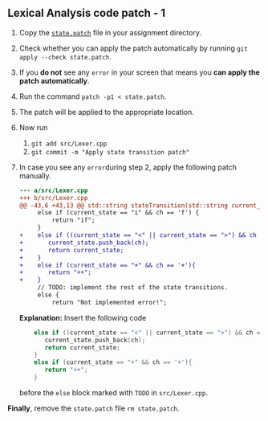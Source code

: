## Lexical Analysis code patch - 1

1. Copy the [`state.patch`](state.patch) file in your assignment directory. 
2. Check whether you can apply the patch automatically by running `git apply --check state.patch`.
3. If you **do not** see any `error` in your screen that means you **can apply the patch automatically**. 
4. Run the command `patch -p1 < state.patch`.
5. The patch will be applied to the appropriate location. 
6. Now run 
    1. `git add src/Lexer.cpp`
    2. `git commit -m "Apply state transition patch"`
7. In case you see any `error`during step 2, apply the following patch manually.
    ```diff
    --- a/src/Lexer.cpp
    +++ b/src/Lexer.cpp
    @@ -43,6 +43,13 @@ std::string stateTransition(std::string current_state, char ch) {
         else if (current_state == "i" && ch == 'f') {
             return "if";
         }
    +    else if ((current_state == "<" || current_state == ">") && ch == '='){
    +       current_state.push_back(ch);
    +       return current_state;
    +    }
    +    else if (current_state == "+" && ch == '+'){
    +       return "++";
    +    }
         // TODO: implement the rest of the state transitions.
         else {
             return "Not implemented error!";
   ```  
   
   **Explanation:** Insert the following code 
   ```c++
       else if ((current_state == "<" || current_state == ">") && ch == '='){
          current_state.push_back(ch);
          return current_state;
       }
       else if (current_state == "+" && ch == '+'){
          return "++";
       }
   ```   
   before the `else` block marked with `TODO` in `src/Lexer.cpp`. 
   
**Finally**, remove the `state.patch` file `rm state.patch`.
   
